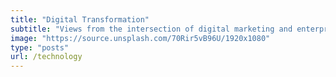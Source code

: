 ```yaml
---
title: "Digital Transformation"
subtitle: "Views from the intersection of digital marketing and enterprise technology"
image: "https://source.unsplash.com/70Rir5vB96U/1920x1080"
type: "posts"
url: /technology
---
```


